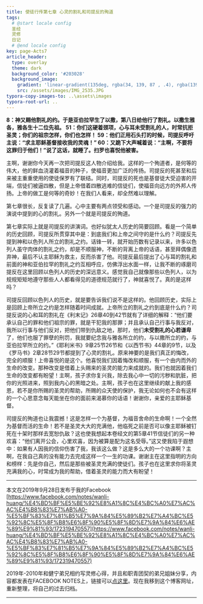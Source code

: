 ```yaml
---
title: 使徒行传第七章 心灵的割礼和司提反的殉道
tags: 
  # @start locale config
  圣经
  灵修
  日记
  # @end locale config
key: page-Acts7
article_header:
  type: overlay
  theme: dark
  background_color: '#203028'
  background_image:
    gradient: 'linear-gradient(135deg, rgba(34, 139, 87 , .4), rgba(139, 34, 139, .4))'
    src: /assets/images/IMG_2535.JPG
typora-copy-images-to: ..\assets\images
typora-root-url: ..
---
```


**8：神又赐他割礼的约。于是亚伯拉罕生了以撒，第八日给他行了割礼。以撒生雅各，雅各生十二位先祖。
51：你们这硬着颈项，心与耳未受割礼的人，时常抗拒圣灵；你们的祖宗怎样，你们也怎样！
59：他们正用石头打的时候，司提反呼吁主说：“求主耶稣基督接收我的灵魂！”
60：又跪下大声喊着说：“主啊，不要将这罪归于他们！”说了这话，就睡了。扫罗也喜悦他被害。**

<!--more-->

主啊，谢谢你今天再一次把司提反这人物介绍给我。这样的一个殉道者，是何等的伟大，他的鲜血浇灌着福音的种子，使福音更加广泛的传扬。司提反的死甚至和后来被主重重使用的使徒保罗有了联结。同时，司提反的死也是基督徒大受迫害的开端，信徒们被逼四散，但是上帝借着四散逃难的信徒们，使福音向远方的外邦人传扬。上帝的做工是何等的奇妙！在我们人看来，却全然难以理解。

第七章很长，反复读了几遍。心中主要有两点领受和感动。一个是司提反的强力的演说中提到的心的割礼。另外一个就是司提反的殉道。

第七章实际上就是司提反的讲演词。也好似犹太人历史的简要回顾。看是一个简单的历史回顾，司提反所贯穿其中是：到底我们和上帝之间守的是什么约？司提反先提到神和以色列人所立的割礼之约。话锋一转，就开始历数有记录以来，许多以色列人虽守肉体的割礼之约，却是不顺服神，不断的背离上帝的话语，甚至拜偶像遗弃神，最后不认主耶稣为救主，反而杀害了他。司提反最后提出了心与耳的割礼和前面的神和亚伯拉罕的割礼之约互相呼应，仿佛浮出水面一样，让我不断的琢磨司提反在这里回顾以色列人的历史的深远意义。感觉我自己就像那些以色列人，以为规规矩矩地遵守那些人人都看得见的道德规范就行了，神就喜悦了。真的是这样吗？

司提反回顾以色列人的历史，就是要告诉我们说不是这样的。他回顾历史，实际上是回顾上帝所立之约是怎样随着时间成就。上帝所立的割礼之约到底是什么约？司提反说的心和耳的割礼在《利末记》26章40到42节就有了详细的解释：“他们要承认自己的罪和他们祖宗的罪，就是干犯我的那罪；并且承认自己行事与我反对，我所以行事与他们反对，把他们带到仇敌之地，那时，他们**未受割礼的心若谦卑**了，他们也服了罪孽的刑罚，我就要纪念我与雅各所立的约，与以撒所立的约，与亚伯拉罕所立的约。”《耶利米书》9章25节26节和《以西节书》44章的9节，以及《罗马书》2章28节29节都提到了心灵的割礼。原来神要的是我们真正的悔改，完全的顺服！上帝喜悦的是这个。他喜悦我们因着悔改和顺服，有一个由内而外的生命的改变。那种改变是借着上头赐来的圣灵的能力来成就的。我们也就因着我们生命的改变都有盼望！主啊，孩子求你复兴我，除去我心中一切的污秽和肮脏，把你的光照进来，照到我内心的黑暗之处。主啊，孩子也在这里继续的献上我的感恩，若不是你所赐的圣灵的帮助，所赐的众天使的保护，我无论如何也不会有这样的一个心思意念每天能坐在你的面前来渴慕你的话语！谢谢你，亲爱的主耶稣基督。

司提反的殉道也让我震撼！这是怎样一个为基督，为福音舍命的生命啊！一个全然为基督而活的生命！若不是圣灵大大的充满他，他临死之前是否可以像主耶稣被钉死在十架时那样去宽恕仇敌？这也使我想起本卷经文的第5章41节信徒们的另一种欢喜：“他们离开公会，心里欢喜，因为被算是配为这名受辱。”这又使我陷于遐想中：如果有人因我的信仰伤害了我，我该这么做？这是多么大的一个功课啊？主啊，在我自己真的没有能力去完成这样一个一生的功课。谢谢主在这里指明的方向和榜样：先是你自己，然后是那些被圣灵充满的使徒们。孩子也在这里求你将圣灵充满我的心，时常成为我的帮助，借着圣灵的能力而大有盼望！

---

本文在2019年9月28日发布于我的Facebook [https://www.facebook.com/notes/wanli-huang/%E4%BD%BF%E5%BE%92%E8%A1%8C%E4%BC%A0%E7%AC%AC%E4%B8%83%E7%AB%A0-%E5%BF%83%E7%81%B5%E7%9A%84%E5%89%B2%E7%A4%BC%E5%92%8C%E5%8F%B8%E6%8F%90%E5%8F%8D%E7%9A%84%E6%AE%89%E9%81%93/172319470557](https://www.facebook.com/notes/wanli-huang/%E4%BD%BF%E5%BE%92%E8%A1%8C%E4%BC%A0%E7%AC%AC%E4%B8%83%E7%AB%A0-%E5%BF%83%E7%81%B5%E7%9A%84%E5%89%B2%E7%A4%BC%E5%92%8C%E5%8F%B8%E6%8F%90%E5%8F%8D%E7%9A%84%E6%AE%89%E9%81%93/172319470557)

2019年-2010年和健宁弟兄相约写灵修心得，并且和职青团契的弟兄姐妹分享，内容都发表在FACEBOOK NOTES上，链接可以[点这里](https://www.facebook.com/wanli.huang/notes)。现在我移到这个博客网址，重新整理，将自己的过去归档。

---





